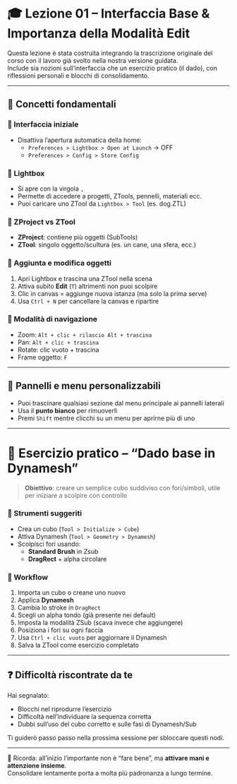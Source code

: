 # 🎓 Lezione 01 – Interfaccia Base & Importanza della Modalità Edit

Questa lezione è stata costruita integrando la trascrizione originale del corso con il lavoro già svolto nella nostra versione guidata.  
Include sia nozioni sull’interfaccia che un esercizio pratico (il dado), con riflessioni personali e blocchi di consolidamento.

---

## 🧭 Concetti fondamentali

### 🔹 Interfaccia iniziale
- Disattiva l’apertura automatica della home:
  - `Preferences > Lightbox > Open at Launch` → OFF
  - `Preferences > Config > Store Config`

### 🔹 Lightbox
- Si apre con la virgola `,`
- Permette di accedere a progetti, ZTools, pennelli, materiali ecc.
- Puoi caricare uno ZTool da `Lightbox > Tool` (es. dog.ZTL)

### 🔹 ZProject vs ZTool
- **ZProject**: contiene più oggetti (SubTools)
- **ZTool**: singolo oggetto/scultura (es. un cane, una sfera, ecc.)

### 🔹 Aggiunta e modifica oggetti
1. Apri Lightbox e trascina una ZTool nella scena
2. Attiva subito **Edit** (`T`) altrimenti non puoi scolpire
3. Clic in canvas = aggiunge nuova istanza (ma solo la prima serve)
4. Usa `Ctrl + N` per cancellare la canvas e ripartire

### 🔹 Modalità di navigazione
- Zoom: `Alt + clic + rilascio Alt + trascina`
- Pan: `Alt + clic + trascina`
- Rotate: clic vuoto + trascina
- Frame oggetto: `F`

---

## 🧩 Pannelli e menu personalizzabili

- Puoi trascinare qualsiasi sezione dal menu principale ai pannelli laterali
- Usa il **punto bianco** per rimuoverli
- Premi `Shift` mentre clicchi su un menu per aprirne più di uno

---

# 🧪 Esercizio pratico – “Dado base in Dynamesh”

> **Obiettivo**: creare un semplice cubo suddiviso con fori/simboli, utile per iniziare a scolpire con controllo

### 🔧 Strumenti suggeriti
- Crea un cubo (`Tool > Initialize > Cube`)
- Attiva Dynamesh (`Tool > Geometry > Dynamesh`)
- Scolpisci fori usando:
  - **Standard Brush** in Zsub
  - **DragRect** + alpha circolare

### 🔄 Workflow
1. Importa un cubo o creane uno nuovo
2. Applica **Dynamesh**
3. Cambia lo stroke in `DragRect`
4. Scegli un alpha tondo (già presente nei default)
5. Imposta la modalità ZSub (scava invece che aggiungere)
6. Posiziona i fori su ogni faccia
7. Usa `Ctrl + clic vuoto` per aggiornare il Dynamesh
8. Salva la ZTool come esercizio completato

---

## ❓ Difficoltà riscontrate da te

Hai segnalato:
- Blocchi nel riprodurre l’esercizio
- Difficoltà nell’individuare la sequenza corretta
- Dubbi sull’uso del cubo corretto e sulle fasi di Dynamesh/Sub

Ti guiderò passo passo nella prossima sessione per sbloccare questi nodi.

---

🧠 Ricorda: all’inizio l’importante non è “fare bene”, ma **attivare mani e attenzione insieme**.  
Consolidare lentamente porta a molta più padronanza a lungo termine.

